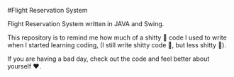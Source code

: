 #Flight Reservation System

Flight Reservation System written in JAVA and Swing.

This repository is to remind me how much of a shitty 💩 code I used to write when I started learning coding, (I still write shitty code 💩, but less shitty 💩).

If you are having a bad day, check out the code and feel better about yourself ❤️.
